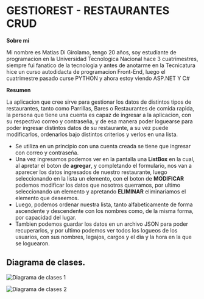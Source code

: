 

<h1>GESTIOREST - RESTAURANTES CRUD</h1>

__Sobre mi__

<p>Mi nombre es Matias Di Girolamo, tengo 20 años, soy estudiante de programacion en la Universidad Tecnologica Nacional hace 3 cuatrimestres,
  siempre fui fanatico de la tecnologia y antes de anotarme en la Tecnicatura hice un curso autodidacta de programacion Front-End, luego el cuatrimestre pasado curse PYTHON y ahora estoy viendo ASP.NET Y C# </p>

__Resumen__

<p>La aplicacion que cree sirve para gestionar los datos de distintos tipos de restaurantes, tanto como Parrillas, Bares o Restaurantes de comida rapida, la persona que tiene una cuenta es capaz de ingresar a la aplicacion,
con su respectivo correo y contraseña, y de esa manera poder loguearse para poder ingresar distintos datos de su restaurante, a su vez puede modificarlos, ordenarlos bajo distintos criterios y verlos en una lista.</p>
<ul>
  <li>
    Se utiliza en un principio con una cuenta creada se tiene que ingresar con correo y contraseña.
  </li>
  <li>
    Una vez ingresamos podemos ver en la pantalla una <strong>ListBox</strong> en la cual, al apretar el boton de <strong>agregar</strong>, y completando el formulario, nos van a aparecer los datos ingresados de nuestro restaurante, 
    luego seleccionando en la lista un elemento, con el boton de <strong>MODIFICAR</strong> podemos modificar los datos que nosotros querramos, por ultimo seleccionando un elemento y apretando <strong>ELIMINAR</strong> eliminariamos el elemento 
    que deseemos.
  </li>
  <li>
    Luego, podemos ordenar nuestra lista, tanto alfabeticamente de forma ascendente y descendente con los nombres como, de la misma forma, por capacidad del lugar.
  </li>
  <li>Tambien podemos guardar los datos en un archivo JSON para poder recuperarlos, y por ultimo podemos ver todos los logueos de los usuarios, con sus nombres, legajos, cargos y el dia y la hora en la que se loguearon.</li>
</ul>
<h2>Diagrama de clases.</h2>

![Diagrama de clases 1](https://github.com/zvlmo/digirolamo.matias.primerparcial/assets/114312050/c98ef57a-d38e-4c69-a08b-6a15d5bf5577)

![Diagrama de clases 2](https://github.com/zvlmo/digirolamo.matias.primerparcial/assets/114312050/8a6a25ad-f264-4189-abe7-764a93e069fa)

